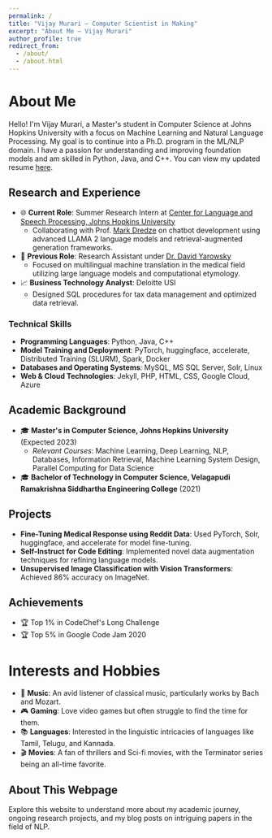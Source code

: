 ```yaml
---
permalink: /
title: "Vijay Murari – Computer Scientist in Making"
excerpt: "About Me – Vijay Murari"
author_profile: true
redirect_from: 
  - /about/
  - /about.html
---
```


# About Me

Hello! I'm Vijay Murari, a Master's student in Computer Science at Johns Hopkins University with a focus on Machine Learning and Natural Language Processing. My goal is to continue into a Ph.D. program in the ML/NLP domain. I have a passion for understanding and improving foundation models and am skilled in Python, Java, and C++. You can view my updated resume [here](/files/VijayMurariTiyyalaMLNLP.pdf).

## Research and Experience

- 🌐 **Current Role**: Summer Research Intern at [Center for Language and Speech Processing, Johns Hopkins University](https://www.clsp.jhu.edu/)
  - Collaborating with Prof. [Mark Dredze](https://www.cs.jhu.edu/~mdredze/) on chatbot development using advanced LLAMA 2 language models and retrieval-augmented generation frameworks.
- 🤖 **Previous Role**: Research Assistant under [Dr. David Yarowsky](https://www.cs.jhu.edu/~yarowsky/)
  - Focused on multilingual machine translation in the medical field utilizing large language models and computational etymology.
- 📈 **Business Technology Analyst**: Deloitte USI
  - Designed SQL procedures for tax data management and optimized data retrieval.

### Technical Skills

- **Programming Languages**: Python, Java, C++
- **Model Training and Deployment**: PyTorch, huggingface, accelerate, Distributed Training (SLURM), Spark, Docker
- **Databases and Operating Systems**: MySQL, MS SQL Server, Solr, Linux
- **Web & Cloud Technologies**: Jekyll, PHP, HTML, CSS, Google Cloud, Azure

## Academic Background

- 🎓 **Master's in Computer Science, Johns Hopkins University** (Expected 2023)
  - *Relevant Courses*: Machine Learning, Deep Learning, NLP, Databases, Information Retrieval, Machine Learning System Design, Parallel Computing for Data Science
- 🎓 **Bachelor of Technology in Computer Science, Velagapudi Ramakrishna Siddhartha Engineering College** (2021)

## Projects

- **Fine-Tuning Medical Response using Reddit Data**: Used PyTorch, Solr, huggingface, and accelerate for model fine-tuning.
- **Self-Instruct for Code Editing**: Implemented novel data augmentation techniques for refining language models.
- **Unsupervised Image Classification with Vision Transformers**: Achieved 86% accuracy on ImageNet.

## Achievements

- 🏆 Top 1% in CodeChef's Long Challenge
- 🏆 Top 5% in Google Code Jam 2020

# Interests and Hobbies

- 🎵 **Music**: An avid listener of classical music, particularly works by Bach and Mozart.
- 🎮 **Gaming**: Love video games but often struggle to find the time for them.
- 📚 **Languages**: Interested in the linguistic intricacies of languages like Tamil, Telugu, and Kannada.
- 🎬 **Movies**: A fan of thrillers and Sci-fi movies, with the Terminator series being an all-time favorite.

## About This Webpage

Explore this website to understand more about my academic journey, ongoing research projects, and my blog posts on intriguing papers in the field of NLP.
